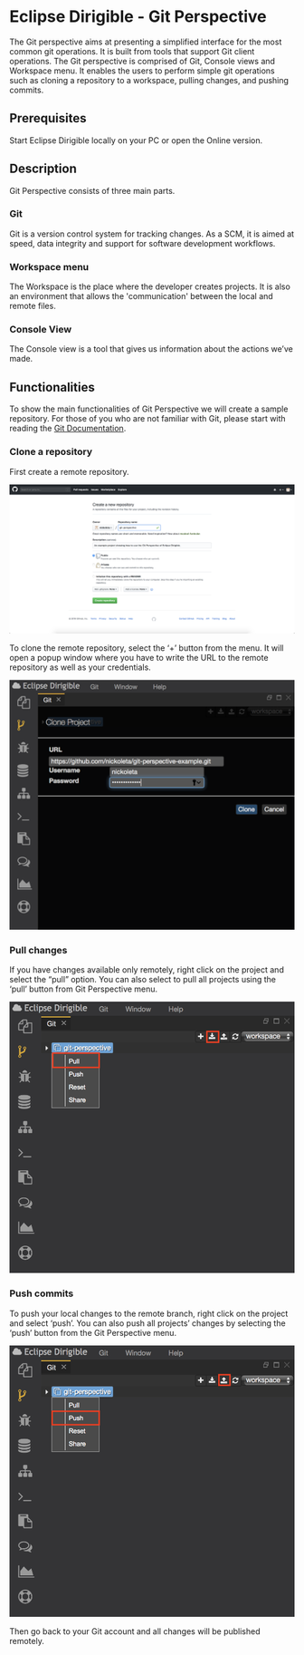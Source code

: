 # Eclipse Dirigible - Git Perspective

The Git perspective aims at presenting a simplified interface for the most common git operations. It is built from tools that support Git client operations. 
The Git perspective is comprised of Git, Console views and Workspace menu. It enables the users to perform simple git operations such as cloning a repository to a workspace, pulling changes, and pushing commits.


## Prerequisites
Start Eclipse Dirigible locally on your PC or open the Online version.


## Description
Git Perspective consists of three main parts.
### Git
Git is a version control system for tracking changes. As a SCM, it is aimed at speed, data integrity and support for software development workflows.
### Workspace menu
The Workspace is the place where the developer creates projects. It is also an environment that allows the 'communication' between the local and remote files.
### Console View
The Console view is a tool that gives us information about the actions we’ve made.


## Functionalities
To show the main functionalities of Git Perspective we will create a sample repository. For those of you who are not familiar with Git, please start with reading the [Git Documentation](https://git-scm.com/doc).
### Clone a repository
First create a remote repository. 

![create_proj.png](images/create_proj.png)

To clone the remote repository, select the ‘+’ button from the menu. It will open a popup window where you have to write the URL to the remote repository as well as your credentials.

![clone_proj.png](images/clone_proj.png)

### Pull changes
If you have changes available only remotely, right click on the project and select the “pull” option. You can also select to pull all projects using the ‘pull’ button from Git Perspective menu. 

![pull.png](images/pull.png)

### Push commits
To push your local changes to the remote branch, right click on the project and select ‘push’.
You can also push all projects’ changes by selecting the ‘push’ button from the Git Perspective menu.

![push.png](images/push.png)

Then go back to your Git account and all changes will be published remotely. 
